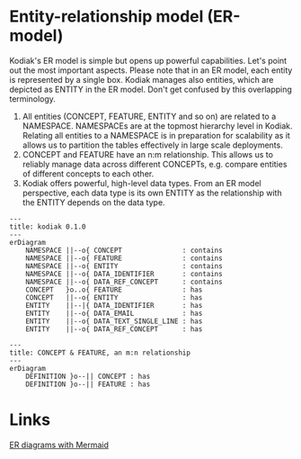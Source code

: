 # Entity-relationship model (ER-model)

Kodiak's ER model is simple but opens up powerful capabilities. Let's point out the most 
important aspects. Please note that in an ER model, each entity is represented by a single 
box. Kodiak manages also entities, which are depicted as ENTITY in the ER model. 
Don't get confused by this overlapping terminology.

1. All entities (CONCEPT, FEATURE, ENTITY and so on) are related to a NAMESPACE. 
NAMESPACEs are at the topmost hierarchy level in Kodiak. Relating all entities 
to a NAMESPACE is in preparation for scalability as it allows us to partition 
the tables effectively in large scale deployments.
2. CONCEPT and FEATURE have an n:m relationship. This allows us to reliably manage 
data across different CONCEPTs, e.g. compare entities of different concepts to each
other.
3. Kodiak offers powerful, high-level data types. From an ER model perspective, 
each data type is its own ENTITY as the relationship with the ENTITY depends on the 
data type.

```mermaid
---
title: kodiak 0.1.0
---
erDiagram
    NAMESPACE ||--o{ CONCEPT               : contains
    NAMESPACE ||--o{ FEATURE               : contains
    NAMESPACE ||--o{ ENTITY                : contains
    NAMESPACE ||--o{ DATA_IDENTIFIER       : contains
    NAMESPACE ||--o{ DATA_REF_CONCEPT      : contains
    CONCEPT   }o..o{ FEATURE               : has
    CONCEPT   ||--o{ ENTITY                : has
    ENTITY    ||--|{ DATA_IDENTIFIER       : has
    ENTITY    ||--o{ DATA_EMAIL            : has
    ENTITY    ||--o{ DATA_TEXT_SINGLE_LINE : has
    ENTITY    ||--o{ DATA_REF_CONCEPT      : has
```

```mermaid
---
title: CONCEPT & FEATURE, an m:n relationship
---
erDiagram
    DEFINITION }o--|| CONCEPT : has
    DEFINITION }o--|| FEATURE : has
```

# Links

[ER diagrams with Mermaid](https://mermaid.js.org/syntax/entityRelationshipDiagram.html)
